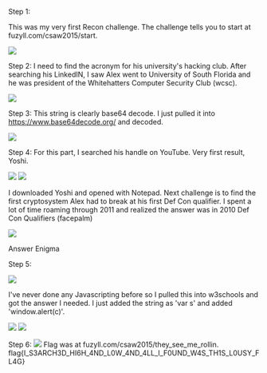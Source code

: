 Step 1:

This was my very first Recon challenge. The challenge tells you to start at fuzyll.com/csaw2015/start.

<img src='https://github.com/CYBR-AH/CSAW-CTF-Qualification-Round-2015/blob/master/Alexander%20Taylor/Step_1.png'>

Step 2: 
I need to find the acronym for his university's hacking club. After searching his LinkedIN, I saw Alex went to University of South Florida and he was president of the Whitehatters Computer Security Club (wcsc).

<img src='https://github.com/CYBR-AH/CSAW-CTF-Qualification-Round-2015/blob/master/Alexander%20Taylor/Step_2.png'>

Step 3:
This string is clearly base64 decode. I just pulled it into https://www.base64decode.org/ and decoded.

<img src='https://github.com/CYBR-AH/CSAW-CTF-Qualification-Round-2015/blob/master/Alexander%20Taylor/Step_3.png'>

Step 4:
For this part, I searched his handle on YouTube. Very first result, Yoshi.

<img src='https://github.com/CYBR-AH/CSAW-CTF-Qualification-Round-2015/blob/master/Alexander%20Taylor/Step_4.png'>
<img src='https://github.com/CYBR-AH/CSAW-CTF-Qualification-Round-2015/blob/master/Alexander%20Taylor/Step_4a.png'>

I downloaded Yoshi and opened with Notepad. Next challenge is to find the first cryptosystem Alex had to break at his first Def Con qualifier. I spent a lot of time roaming through 2011 and realized the answer was in 2010 Def Con Qualifiers (facepalm)

<img src='https://github.com/CYBR-AH/CSAW-CTF-Qualification-Round-2015/blob/master/Alexander%20Taylor/Step_4b.png'>

Answer Enigma

Step 5:

<img src='https://github.com/CYBR-AH/CSAW-CTF-Qualification-Round-2015/blob/master/Alexander%20Taylor/Step_5.png'>

I've never done any Javascripting before so I pulled this into w3schools and got the answer I needed.
I just added the string as 'var s' and added 'window.alert(c)'.

<img src='https://github.com/CYBR-AH/CSAW-CTF-Qualification-Round-2015/blob/master/Alexander%20Taylor/Step_5a.png'>
<img src='https://github.com/CYBR-AH/CSAW-CTF-Qualification-Round-2015/blob/master/Alexander%20Taylor/Step_5b.png'>


Step 6:
<img src='https://github.com/CYBR-AH/CSAW-CTF-Qualification-Round-2015/blob/master/Alexander%20Taylor/Step_6.png'>
Flag was at fuzyll.com/csaw2015/they_see_me_rollin. flag{I_S3ARCH3D_HI6H_4ND_L0W_4ND_4LL_I_F0UND_W4S_TH1S_L0USY_FL4G}